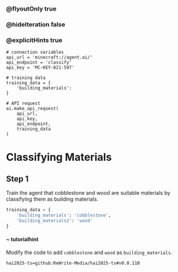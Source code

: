 ### @flyoutOnly true
### @hideIteration false
### @explicitHints true

```python-template
# connection variables
api_url = 'minecraft://agent.ai/'
api_endpoint = 'classify'
api_key = 'MC-KEY-821-597'
 
# training data
training_data = {
    'building_materials': 
}
 
# API request
ai.make_api_request(
    api_url,
    api_key,
    api_endpoint,
    training_data
)

```

# Classifying Materials

## Step 1
Train the agent that cobblestone and wood are suitable materials by classifying them as building materials.

```python
training_data = {
    'building_materials': 'cobblestone',
    'building_materials2': 'wood'
}
```
#### ~ tutorialhint 
Modify the code to add `cobblestone` and `wood` as `building_materials`.


```package
hai2025-ts=github:ReWrite-Media/hai2025-ts#v0.0.110
```
